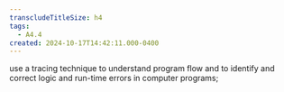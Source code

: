 ```yaml
---
transcludeTitleSize: h4
tags:
  - A4.4
created: 2024-10-17T14:42:11.000-0400
---
```

use a tracing technique to understand program flow and to identify and correct logic and run-time errors in computer programs;